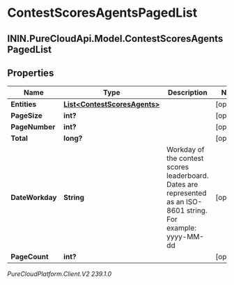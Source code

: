 # ContestScoresAgentsPagedList

## ININ.PureCloudApi.Model.ContestScoresAgentsPagedList

## Properties

|Name | Type | Description | Notes|
|------------ | ------------- | ------------- | -------------|
| **Entities** | [**List&lt;ContestScoresAgents&gt;**](ContestScoresAgents) |  | [optional] |
| **PageSize** | **int?** |  | [optional] |
| **PageNumber** | **int?** |  | [optional] |
| **Total** | **long?** |  | [optional] |
| **DateWorkday** | **String** | Workday of the contest scores leaderboard. Dates are represented as an ISO-8601 string. For example: yyyy-MM-dd | [optional] |
| **PageCount** | **int?** |  | [optional] |



_PureCloudPlatform.Client.V2 239.1.0_
